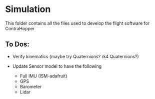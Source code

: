 # Simulation
This folder contains all the files used to develop the flight software for ContraHopper

## To Dos:
- Verify kinematics (maybe try Quaternions? rk4 Quaternions?)

- Update Sensor model to have the following
    - Full IMU (ISM-adafruit)
    - GPS 
    - Barometer
    - Lidar

